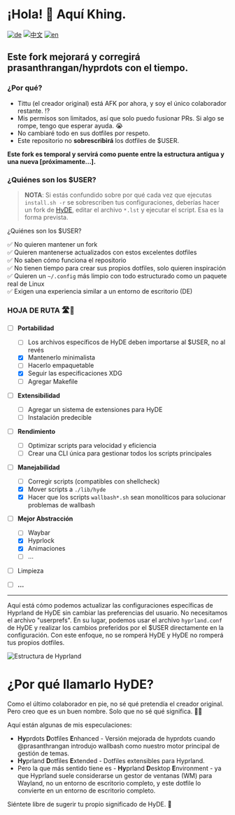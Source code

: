 # ¡Hola! 👋 Aquí Khing.

[![de](https://img.shields.io/badge/lang-de-black.svg)](Source/docs/Hyprdots-to-HyDE.de.md)
[![中文](https://img.shields.io/badge/lang-中文-orange.svg)](Source/docs/Hyprdots-to-HyDE.zh.md)
[![en](https://img.shields.io/badge/lang-en-red.svg)](../../Hyprdots-to-HyDE.md)

## Este fork mejorará y corregirá prasanthrangan/hyprdots con el tiempo.

### ¿Por qué?

- Tittu (el creador original) está AFK por ahora, y soy el único colaborador restante. ⁉️
- Mis permisos son limitados, así que solo puedo fusionar PRs. Si algo se rompe, tengo que esperar ayuda. 😭
- No cambiaré todo en sus dotfiles por respeto.
- Este repositorio no **sobrescribirá** los dotfiles de $USER.

**Este fork es temporal y servirá como puente entre la estructura antigua y una nueva [próximamente...].**

### ¿Quiénes son los $USER?

> **NOTA**: Si estás confundido sobre por qué cada vez que ejecutas `install.sh -r` se sobrescriben tus configuraciones, deberías hacer un fork de [HyDE](https://github.com/HyDE-Project/HyDE), editar el archivo `*.lst` y ejecutar el script. Esa es la forma prevista.

¿Quiénes son los $USER?

✅ No quieren mantener un fork  
✅ Quieren mantenerse actualizados con estos excelentes dotfiles  
✅ No saben cómo funciona el repositorio  
✅ No tienen tiempo para crear sus propios dotfiles, solo quieren inspiración  
✅ Quieren un `~/.config` más limpio con todo estructurado como un paquete real de Linux  
✅ Exigen una experiencia similar a un entorno de escritorio (DE)

### HOJA DE RUTA 🛣️📍

- [ ] **Portabilidad**

  - [ ] Los archivos específicos de HyDE deben importarse al $USER, no al revés
  - [x] Mantenerlo minimalista
  - [ ] Hacerlo empaquetable
  - [x] Seguir las especificaciones XDG
  - [ ] Agregar Makefile

- [ ] **Extensibilidad**

  - [ ] Agregar un sistema de extensiones para HyDE
  - [ ] Instalación predecible

- [ ] **Rendimiento**

  - [ ] Optimizar scripts para velocidad y eficiencia
  - [ ] Crear una CLI única para gestionar todos los scripts principales

- [ ] **Manejabilidad**

  - [ ] Corregir scripts (compatibles con shellcheck)
  - [x] Mover scripts a `./lib/hyde`
  - [x] Hacer que los scripts `wallbash*.sh` sean monolíticos para solucionar problemas de wallbash

- [ ] **Mejor Abstracción**

  - [ ] Waybar
  - [x] Hyprlock
  - [x] Animaciones
  - [ ] ...

- [ ] Limpieza
- [ ] **...**

---

Aquí está cómo podemos actualizar las configuraciones específicas de Hyprland de HyDE sin cambiar las preferencias del usuario. No necesitamos el archivo "userprefs". En su lugar, podemos usar el archivo `hyprland.conf` de HyDE y realizar los cambios preferidos por el $USER directamente en la configuración. Con este enfoque, no se romperá HyDE y HyDE no romperá tus propios dotfiles.

![Estructura de Hyprland](https://github.com/user-attachments/assets/91b35c2e-0003-458f-ab58-18fc29541268)

# ¿Por qué llamarlo HyDE?

Como el último colaborador en pie, no sé qué pretendía el creador original. Pero creo que es un buen nombre. Solo que no sé qué significa. 🤷‍♂️

Aquí están algunas de mis especulaciones:

- **Hy**prdots **D**otfiles **E**nhanced - Versión mejorada de hyprdots cuando @prasanthrangan introdujo wallbash como nuestro motor principal de gestión de temas.
- **Hy**prland **D**otfiles **E**xtended - Dotfiles extensibles para Hyprland.
- Pero la que más sentido tiene es - **Hy**prland **D**esktop **E**nvironment - ya que Hyprland suele considerarse un gestor de ventanas (WM) para Wayland, no un entorno de escritorio completo, y este dotfile lo convierte en un entorno de escritorio completo.

Siéntete libre de sugerir tu propio significado de HyDE. 🤔
